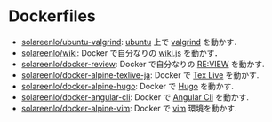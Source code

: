 # Dockerfiles
- [solareenlo/ubuntu-valgrind](https://github.com/solareenlo/docker-ubuntu-valgrind): [ubuntu](https://ubuntu.com/) 上で [valgrind](https://valgrind.org/) を動かす．
- [solareenlo/wiki](https://github.com/solareenlo/wiki): Docker で自分なりの [wiki.js](https://github.com/Requarks/wiki) を動かす．
- [solareenlo/docker-review](https://github.com/solareenlo/docker-review): Docker で自分なりの [RE:VIEW](https://github.com/kmuto/review) を動かす.
- [solareenlo/docker-alpine-texlive-ja](https://github.com/solareenlo/docker-alpine-texlive-ja): Docker で [Tex Live](http://www.tug.org/texlive/) を動かす.
- [solareenlo/docker-alpine-hugo](https://github.com/solareenlo/alpine-hugo): Docker で [Hugo](https://gohugo.io/) を動かす.
- [solareenlo/docker-angular-cli](https://github.com/solareenlo/angular-cli): Docker で [Angular Cli](https://github.com/angular/angular-cli) を動かす.
- [solareenlo/docker-alpine-vim](https://github.com/solareenlo/alpine-vim): Docker で [vim](https://github.com/vim/vim) 環境を動かす.
